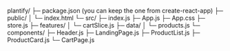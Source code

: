 plantify/
├─ package.json  (you can keep the one from create-react-app)
├─ public/
│  └─ index.html
└─ src/
   ├─ index.js
   ├─ App.js
   ├─ App.css
   ├─ store.js
   ├─ features/
   │  └─ cartSlice.js
   ├─ data/
   │  └─ products.js
   └─ components/
      ├─ Header.js
      ├─ LandingPage.js
      ├─ ProductList.js
      ├─ ProductCard.js
      └─ CartPage.js
